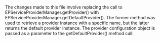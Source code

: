 The changes made to this file involve replacing the call to EPServiceProviderManager.getProvider() with EPServiceProviderManager.getDefaultProvider(). The former method was used to retrieve a provider instance with a specific name, but the latter returns the default provider instance. The provider configuration object is passed as a parameter to the getDefaultProvider() method call.
